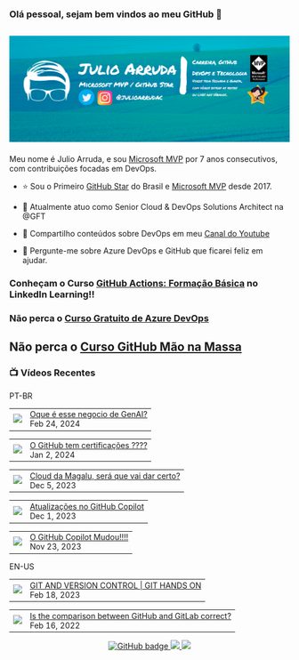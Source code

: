 ### Olá pessoal, sejam bem vindos ao meu GitHub 👋

## [![Julio Arruda Header](https://raw.githubusercontent.com/julioarruda/julioarruda/master/fundo%20github.png)](https://youtube.com/user/julioarrudac)
Meu nome é Julio Arruda, e sou [Microsoft MVP](https://mvp.microsoft.com/pt-br/PublicProfile/5002557?fullName=Julio%20%20Arruda) por 7 anos consecutivos, com contribuições focadas em DevOps.


- ⭐ Sou o Primeiro [GitHub Star](https://stars.github.com/profiles/julioarruda) do Brasil e [Microsoft MVP](https://mvp.microsoft.com/pt-br/PublicProfile/5002557?fullName=Julio%20%20Arruda) desde 2017.

- 🔭 Atualmente atuo como Senior Cloud & DevOps Solutions Architect na @GFT

- 👯 Compartilho conteúdos sobre DevOps em meu [Canal do Youtube](https://youtube.com/@julioarruda)

- 💬 Pergunte-me sobre Azure DevOps e GitHub que ficarei feliz em ajudar.




### Conheçam o Curso [GitHub Actions: Formação Básica](https://www.linkedin.com/learning/github-actions-formacao-basica/) no LinkedIn Learning!!
### Não perca o [Curso Gratuito de Azure DevOps](https://github.com/julioarruda/Curso-Azure-DevOps)

## Não perca o [Curso GitHub Mão na Massa](https://github.com/github-mao-na-massa/curso-github-mao-na-massa)



### 📺 Vídeos Recentes

PT-BR

<!-- YOUTUBE:START --><table><tr><td><a href="https://www.youtube.com/watch?v=aFt27OV-RqQ"><img width="140px" src="https://i.ytimg.com/vi/aFt27OV-RqQ/mqdefault.jpg"></a></td>
<td><a href="https://www.youtube.com/watch?v=aFt27OV-RqQ">Oque é esse negocio de GenAI?</a><br/>Feb 24, 2024</td></tr></table>
<table><tr><td><a href="https://www.youtube.com/watch?v=Rakk21I4_1Q"><img width="140px" src="https://i.ytimg.com/vi/Rakk21I4_1Q/mqdefault.jpg"></a></td>
<td><a href="https://www.youtube.com/watch?v=Rakk21I4_1Q">O GitHub tem certificações ????</a><br/>Jan 2, 2024</td></tr></table>
<table><tr><td><a href="https://www.youtube.com/watch?v=8_BHLzZllmI"><img width="140px" src="https://i.ytimg.com/vi/8_BHLzZllmI/mqdefault.jpg"></a></td>
<td><a href="https://www.youtube.com/watch?v=8_BHLzZllmI">Cloud da Magalu, será que vai dar certo?</a><br/>Dec 5, 2023</td></tr></table>
<table><tr><td><a href="https://www.youtube.com/watch?v=GKZ29nvJL6o"><img width="140px" src="https://i.ytimg.com/vi/GKZ29nvJL6o/mqdefault.jpg"></a></td>
<td><a href="https://www.youtube.com/watch?v=GKZ29nvJL6o">Atualizações no GitHub Copilot</a><br/>Dec 1, 2023</td></tr></table>
<table><tr><td><a href="https://www.youtube.com/watch?v=zhc3-pLGE6U"><img width="140px" src="https://i.ytimg.com/vi/zhc3-pLGE6U/mqdefault.jpg"></a></td>
<td><a href="https://www.youtube.com/watch?v=zhc3-pLGE6U">O GitHub Copilot Mudou!!!!</a><br/>Nov 23, 2023</td></tr></table>
<!-- YOUTUBE:END -->

EN-US
<!-- YOUTUBEEN:START --><table><tr><td><a href="https://www.youtube.com/watch?v=Adk79XNDU5o"><img width="140px" src="https://i.ytimg.com/vi/Adk79XNDU5o/mqdefault.jpg"></a></td>
<td><a href="https://www.youtube.com/watch?v=Adk79XNDU5o">GIT AND VERSION CONTROL | GIT HANDS ON</a><br/>Feb 18, 2023</td></tr></table>
<table><tr><td><a href="https://www.youtube.com/watch?v=wHo1ftsyzNE"><img width="140px" src="https://i.ytimg.com/vi/wHo1ftsyzNE/mqdefault.jpg"></a></td>
<td><a href="https://www.youtube.com/watch?v=wHo1ftsyzNE">Is the comparison between GitHub and GitLab correct?</a><br/>Feb 16, 2022</td></tr></table>
<!-- YOUTUBEEN:END -->



<p align="center">
  <a href="https://github.com/julioarruda?tab=followers">
    <img src="https://img.shields.io/github/followers/julioarruda?label=Followers&logo=GitHub&style=for-the-badge" alt="GitHub badge" />
  </a>
  <a href="http://twitter.com/julioarrudac">
    <img src="https://img.shields.io/twitter/follow/julioarrudac?label=Twitter&logo=twitter&style=for-the-badge" />
  </a>
  <a href="http://youtube.com/c/julioarruda?sub_confirmation=1">
    <img src="https://img.shields.io/youtube/views/4BYlkYtHNus?label=YouTube&logo=YouTube&style=for-the-badge" />
  </a>
</p>

<!--
**julioarruda/julioarruda** is a ✨ _special_ ✨ repository because its `README.md` (this file) appears on your GitHub profile.

Here are some ideas to get you started:

- 🔭 I’m currently working on ...
- 🌱 I’m currently learning ...
- 👯 I’m looking to collaborate on ...
- 🤔 I’m looking for help with ...
- 💬 Ask me about ...
- 📫 How to reach me: ...
- 😄 Pronouns: ...
- ⚡ Fun fact: ...
-->
